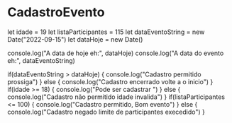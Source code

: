 # CadastroEvento
let idade = 19
let listaParticipantes = 115
let dataEventoString = new Date("2022-09-15")
let dataHoje = new Date()

console.log("A data de hoje eh:", dataHoje)
console.log("A data do evento eh:", dataEventoString)

if(dataEventoString > dataHoje) {
    console.log("Cadastro permitido prossiga")
} else {
    console.log("Cadastro encerrado volte a o inicio")
}
if(idade >= 18) { 
    console.log("Pode ser cadastrar ")
} else {
    console.log("Cadastro não permitido idade invalida")
}
if(listaParticipantes <= 100) {
    console.log("Cadastro permitido, Bom evento")
} else {
    console.log("Cadastro negado limite de participantes execedido")
}
